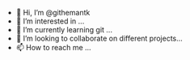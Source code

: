 - 👋 Hi, I’m @githemantk
- 👀 I’m interested in ...
- 🌱 I’m currently learning git ...
- 💞️ I’m looking to collaborate on different projects...
- 📫 How to reach me ...

<!---
githemantk/githemantk is a ✨ special ✨ repository because its `README.md` (this file) appears on your GitHub profile.
You can click the Preview link to take a look at your changes.
--->
